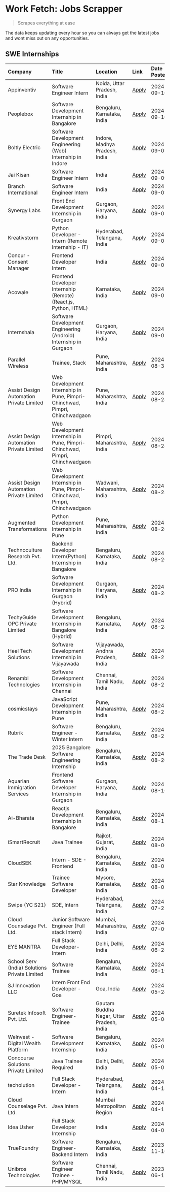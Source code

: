 # Work Fetch: Jobs Scrapper
> Scrapes everything at ease

The data keeps updating every hour so you can always get the latest jobs and wont miss out on any opportunities.

## SWE Internships
<!--START_SECTION:workfetch-->
| Company                                       | Title                                                                       | Location                                  | Link                                                                                                                                                                                                                                                                                                                       | Date Posted   |
|:----------------------------------------------|:----------------------------------------------------------------------------|:------------------------------------------|:---------------------------------------------------------------------------------------------------------------------------------------------------------------------------------------------------------------------------------------------------------------------------------------------------------------------------|:--------------|
| Appinventiv                                   | Software Engineer Intern                                                    | Noida, Uttar Pradesh, India               | [Apply](https://in.linkedin.com/jobs/view/software-engineer-intern-at-appinventiv-4020399900?position=12&pageNum=0&refId=LYvgReyizvq7Px6WVDB45w%3D%3D&trackingId=u%2BK4esX3uYX2BvPGwuOfIA%3D%3D&trk=public_jobs_jserp-result_search-card)                                                                                  | 2024-09-10    |
| Peoplebox                                     | Software Development Internship in Bangalore                                | Bengaluru, Karnataka, India               | [Apply](https://in.linkedin.com/jobs/view/software-development-internship-in-bangalore-at-peoplebox-4022411601?position=53&pageNum=0&refId=LYvgReyizvq7Px6WVDB45w%3D%3D&trackingId=1mEe0NxG7V%2BcEtDt2CJ58Q%3D%3D&trk=public_jobs_jserp-result_search-card)                                                                | 2024-09-10    |
| Boltly Electric                               | Software Development Engineering (Web) Internship in Indore                 | Indore, Madhya Pradesh, India             | [Apply](https://in.linkedin.com/jobs/view/software-development-engineering-web-internship-in-indore-at-boltly-electric-4021686267?position=16&pageNum=0&refId=LYvgReyizvq7Px6WVDB45w%3D%3D&trackingId=%2B%2BsgHUaBC2Dt48zxrsMfig%3D%3D&trk=public_jobs_jserp-result_search-card)                                           | 2024-09-09    |
| Jai Kisan                                     | Software Engineer Intern                                                    | India                                     | [Apply](https://in.linkedin.com/jobs/view/software-engineer-intern-at-jai-kisan-4021550385?position=27&pageNum=0&refId=LYvgReyizvq7Px6WVDB45w%3D%3D&trackingId=djY2AcmXYSG2aahfODFp9A%3D%3D&trk=public_jobs_jserp-result_search-card)                                                                                      | 2024-09-09    |
| Branch International                          | Software Engineer Intern                                                    | India                                     | [Apply](https://in.linkedin.com/jobs/view/software-engineer-intern-at-branch-international-3360513601?position=33&pageNum=0&refId=LYvgReyizvq7Px6WVDB45w%3D%3D&trackingId=S25vKpFSfVpgdHfZBFpeYg%3D%3D&trk=public_jobs_jserp-result_search-card)                                                                           | 2024-09-09    |
| Synergy Labs                                  | Front End Development Internship in Gurgaon                                 | Gurgaon, Haryana, India                   | [Apply](https://in.linkedin.com/jobs/view/front-end-development-internship-in-gurgaon-at-synergy-labs-4018742698?position=35&pageNum=0&refId=LYvgReyizvq7Px6WVDB45w%3D%3D&trackingId=%2Be7Rff6Uqp%2BQNVIT587TEA%3D%3D&trk=public_jobs_jserp-result_search-card)                                                            | 2024-09-05    |
| Kreativstorm                                  | Python Developer - Intern (Remote Internship - IT)                          | Hyderabad, Telangana, India               | [Apply](https://in.linkedin.com/jobs/view/python-developer-intern-remote-internship-it-at-kreativstorm-4018537919?position=50&pageNum=0&refId=LYvgReyizvq7Px6WVDB45w%3D%3D&trackingId=%2B8bGXGq%2Bi5p4%2By%2FU%2BO3PCg%3D%3D&trk=public_jobs_jserp-result_search-card)                                                     | 2024-09-05    |
| Concur - Consent Manager                      | Frontend Developer Intern                                                   | India                                     | [Apply](https://in.linkedin.com/jobs/view/frontend-developer-intern-at-concur-consent-manager-4016878382?position=59&pageNum=0&refId=LYvgReyizvq7Px6WVDB45w%3D%3D&trackingId=G3wiL394HYXdwZyBXzfhMw%3D%3D&trk=public_jobs_jserp-result_search-card)                                                                        | 2024-09-05    |
| Acowale                                       | Frontend Developer Internship (Remote) (React.js, Python, HTML)             | Karnataka, India                          | [Apply](https://in.linkedin.com/jobs/view/frontend-developer-internship-remote-react-js-python-html-at-acowale-4014663920?position=2&pageNum=0&refId=LYvgReyizvq7Px6WVDB45w%3D%3D&trackingId=Pni4zLibIVsSQ9X7ZX8G9Q%3D%3D&trk=public_jobs_jserp-result_search-card)                                                        | 2024-09-01    |
| Internshala                                   | Software Development Engineering (Android) Internship in Gurgaon            | Gurgaon, Haryana, India                   | [Apply](https://in.linkedin.com/jobs/view/software-development-engineering-android-internship-in-gurgaon-at-internshala-4015471580?position=6&pageNum=0&refId=LYvgReyizvq7Px6WVDB45w%3D%3D&trackingId=F9up3NHntjUC%2F80yOM5taw%3D%3D&trk=public_jobs_jserp-result_search-card)                                             | 2024-09-01    |
| Parallel Wireless                             | Trainee, Stack                                                              | Pune, Maharashtra, India                  | [Apply](https://in.linkedin.com/jobs/view/trainee-stack-at-parallel-wireless-3905689841?position=51&pageNum=0&refId=LYvgReyizvq7Px6WVDB45w%3D%3D&trackingId=gvqF5xWe09%2BVtOG7XjCCvg%3D%3D&trk=public_jobs_jserp-result_search-card)                                                                                       | 2024-08-31    |
| Assist Design Automation Private Limited      | Web Development Internship in Pune, Pimpri-Chinchwad, Pimpri, Chinchwadgaon | Pune, Maharashtra, India                  | [Apply](https://in.linkedin.com/jobs/view/web-development-internship-in-pune-pimpri-chinchwad-pimpri-chinchwadgaon-at-assist-design-automation-private-limited-4010147193?position=17&pageNum=0&refId=LYvgReyizvq7Px6WVDB45w%3D%3D&trackingId=%2B5EW%2BpbH7gZr1%2F3DT1sI9Q%3D%3D&trk=public_jobs_jserp-result_search-card) | 2024-08-28    |
| Assist Design Automation Private Limited      | Web Development Internship in Pune, Pimpri-Chinchwad, Pimpri, Chinchwadgaon | Pimpri, Maharashtra, India                | [Apply](https://in.linkedin.com/jobs/view/web-development-internship-in-pune-pimpri-chinchwad-pimpri-chinchwadgaon-at-assist-design-automation-private-limited-4010143533?position=36&pageNum=0&refId=LYvgReyizvq7Px6WVDB45w%3D%3D&trackingId=6QlBMUcDPRy44OpeD82V%2BA%3D%3D&trk=public_jobs_jserp-result_search-card)     | 2024-08-28    |
| Assist Design Automation Private Limited      | Web Development Internship in Pune, Pimpri-Chinchwad, Pimpri, Chinchwadgaon | Wadwani, Maharashtra, India               | [Apply](https://in.linkedin.com/jobs/view/web-development-internship-in-pune-pimpri-chinchwad-pimpri-chinchwadgaon-at-assist-design-automation-private-limited-4010146266?position=39&pageNum=0&refId=LYvgReyizvq7Px6WVDB45w%3D%3D&trackingId=y0dwRE4mhAOsOnQHMtpiFQ%3D%3D&trk=public_jobs_jserp-result_search-card)       | 2024-08-28    |
| Augmented Transformations                     | Python Development Internship in Pune                                       | Pune, Maharashtra, India                  | [Apply](https://in.linkedin.com/jobs/view/python-development-internship-in-pune-at-augmented-transformations-4010741884?position=19&pageNum=0&refId=LYvgReyizvq7Px6WVDB45w%3D%3D&trackingId=zReqdreUFFBd%2B11JL77i5A%3D%3D&trk=public_jobs_jserp-result_search-card)                                                       | 2024-08-26    |
| Technoculture Research Pvt. Ltd.              | Backend Developer Intern(Python) Internship in Bangalore                    | Bengaluru, Karnataka, India               | [Apply](https://in.linkedin.com/jobs/view/backend-developer-intern-python-internship-in-bangalore-at-technoculture-research-pvt-ltd-4010744714?position=42&pageNum=0&refId=LYvgReyizvq7Px6WVDB45w%3D%3D&trackingId=yzCK7BdLaMMUH2FhbEMkVQ%3D%3D&trk=public_jobs_jserp-result_search-card)                                  | 2024-08-26    |
| PRO India                                     | Software Development Internship in Gurgaon (Hybrid)                         | Gurgaon, Haryana, India                   | [Apply](https://in.linkedin.com/jobs/view/software-development-internship-in-gurgaon-hybrid-at-pro-india-4009587664?position=40&pageNum=0&refId=LYvgReyizvq7Px6WVDB45w%3D%3D&trackingId=NIJGGKIyG3%2BcAxfa%2BrhRNQ%3D%3D&trk=public_jobs_jserp-result_search-card)                                                         | 2024-08-24    |
| TechyGuide OPC Private Limited                | Software Development Internship in Bangalore (Hybrid)                       | Bengaluru, Karnataka, India               | [Apply](https://in.linkedin.com/jobs/view/software-development-internship-in-bangalore-hybrid-at-techyguide-opc-private-limited-4009591646?position=44&pageNum=0&refId=LYvgReyizvq7Px6WVDB45w%3D%3D&trackingId=7H4pCLxnSVz2EqTlMWWiuA%3D%3D&trk=public_jobs_jserp-result_search-card)                                      | 2024-08-24    |
| Heel Tech Solutions                           | Software Development Internship in Vijayawada                               | Vijayawada, Andhra Pradesh, India         | [Apply](https://in.linkedin.com/jobs/view/software-development-internship-in-vijayawada-at-heel-tech-solutions-4007906692?position=25&pageNum=0&refId=LYvgReyizvq7Px6WVDB45w%3D%3D&trackingId=67%2FOUpU1BzCeCy0Uc6Sifg%3D%3D&trk=public_jobs_jserp-result_search-card)                                                     | 2024-08-22    |
| Renambl Technologies                          | Software Development Internship in Chennai                                  | Chennai, Tamil Nadu, India                | [Apply](https://in.linkedin.com/jobs/view/software-development-internship-in-chennai-at-renambl-technologies-4007910299?position=29&pageNum=0&refId=LYvgReyizvq7Px6WVDB45w%3D%3D&trackingId=4ILTCHcbxKakdUUdE21Rog%3D%3D&trk=public_jobs_jserp-result_search-card)                                                         | 2024-08-22    |
| cosmicstays                                   | JavaScript Development Internship in Pune                                   | Pune, Maharashtra, India                  | [Apply](https://in.linkedin.com/jobs/view/javascript-development-internship-in-pune-at-cosmicstays-4007904825?position=45&pageNum=0&refId=LYvgReyizvq7Px6WVDB45w%3D%3D&trackingId=XV2b8wOeweeb7feiyTphTQ%3D%3D&trk=public_jobs_jserp-result_search-card)                                                                   | 2024-08-22    |
| Rubrik                                        | Software Engineer - Winter Intern                                           | Bengaluru, Karnataka, India               | [Apply](https://in.linkedin.com/jobs/view/software-engineer-winter-intern-at-rubrik-4006567784?position=8&pageNum=0&refId=LYvgReyizvq7Px6WVDB45w%3D%3D&trackingId=7%2F7gVKZGuFo6EzrLoEVM4g%3D%3D&trk=public_jobs_jserp-result_search-card)                                                                                 | 2024-08-21    |
| The Trade Desk                                | 2025 Bangalore Software Engineering Internship                              | Bengaluru, Karnataka, India               | [Apply](https://in.linkedin.com/jobs/view/2025-bangalore-software-engineering-internship-at-the-trade-desk-3987456531?position=5&pageNum=0&refId=LYvgReyizvq7Px6WVDB45w%3D%3D&trackingId=970KKDTWf%2F0SBNlJhgBUuw%3D%3D&trk=public_jobs_jserp-result_search-card)                                                          | 2024-08-20    |
| Aquarian Immigration Services                 | Frontend Software Developer Internship in Gurgaon                           | Gurgaon, Haryana, India                   | [Apply](https://in.linkedin.com/jobs/view/frontend-software-developer-internship-in-gurgaon-at-aquarian-immigration-services-4003119832?position=57&pageNum=0&refId=LYvgReyizvq7Px6WVDB45w%3D%3D&trackingId=ImaGY1gCQ3IwRtcJKdtKRA%3D%3D&trk=public_jobs_jserp-result_search-card)                                         | 2024-08-16    |
| Ai-Bharata                                    | Reactjs Development Internship in Bangalore                                 | Bengaluru, Karnataka, India               | [Apply](https://in.linkedin.com/jobs/view/reactjs-development-internship-in-bangalore-at-ai-bharata-4000801759?position=56&pageNum=0&refId=LYvgReyizvq7Px6WVDB45w%3D%3D&trackingId=dHk2QYYNu4AO4EB43CQ5Wg%3D%3D&trk=public_jobs_jserp-result_search-card)                                                                  | 2024-08-13    |
| iSmartRecruit                                 | Java Trainee                                                                | Rajkot, Gujarat, India                    | [Apply](https://in.linkedin.com/jobs/view/java-trainee-at-ismartrecruit-3992301825?position=26&pageNum=0&refId=LYvgReyizvq7Px6WVDB45w%3D%3D&trackingId=fJJb%2F%2FQhMdnD0%2Fp6kMwLyg%3D%3D&trk=public_jobs_jserp-result_search-card)                                                                                        | 2024-08-06    |
| CloudSEK                                      | Intern - SDE - Frontend                                                     | Bengaluru, Karnataka, India               | [Apply](https://in.linkedin.com/jobs/view/intern-sde-frontend-at-cloudsek-3991574495?position=20&pageNum=0&refId=LYvgReyizvq7Px6WVDB45w%3D%3D&trackingId=bg4%2FICxnhmxsnC0nlRBg2Q%3D%3D&trk=public_jobs_jserp-result_search-card)                                                                                          | 2024-08-02    |
| Star Knowledge                                | Trainee Software Developer                                                  | Mysore, Karnataka, India                  | [Apply](https://in.linkedin.com/jobs/view/trainee-software-developer-at-star-knowledge-3991516161?position=52&pageNum=0&refId=LYvgReyizvq7Px6WVDB45w%3D%3D&trackingId=M4AVjl0f5ATR7TU5Yf61UA%3D%3D&trk=public_jobs_jserp-result_search-card)                                                                               | 2024-08-02    |
| Swipe (YC S21)                                | SDE, Intern                                                                 | Hyderabad, Telangana, India               | [Apply](https://in.linkedin.com/jobs/view/sde-intern-at-swipe-yc-s21-3980368092?position=54&pageNum=0&refId=LYvgReyizvq7Px6WVDB45w%3D%3D&trackingId=DDq15BNxo%2ByGOtaP%2Fb6Tdg%3D%3D&trk=public_jobs_jserp-result_search-card)                                                                                             | 2024-07-22    |
| Cloud Counselage Pvt. Ltd.                    | Junior Software Engineer (Full stack Intern)                                | Mumbai, Maharashtra, India                | [Apply](https://in.linkedin.com/jobs/view/junior-software-engineer-full-stack-intern-at-cloud-counselage-pvt-ltd-3967725851?position=14&pageNum=0&refId=LYvgReyizvq7Px6WVDB45w%3D%3D&trackingId=4%2Bl5gV34Ap98bnJl2OPsgg%3D%3D&trk=public_jobs_jserp-result_search-card)                                                   | 2024-07-09    |
| EYE MANTRA                                    | Full Stack Developer- Intern                                                | Delhi, Delhi, India                       | [Apply](https://in.linkedin.com/jobs/view/full-stack-developer-intern-at-eye-mantra-3960988037?position=49&pageNum=0&refId=LYvgReyizvq7Px6WVDB45w%3D%3D&trackingId=U4SlaSEdBpsjl3cCIBJTlg%3D%3D&trk=public_jobs_jserp-result_search-card)                                                                                  | 2024-06-28    |
| School Serv (India) Solutions Private Limited | Software Trainee                                                            | Bengaluru, Karnataka, India               | [Apply](https://in.linkedin.com/jobs/view/software-trainee-at-school-serv-india-solutions-private-limited-3953917603?position=22&pageNum=0&refId=LYvgReyizvq7Px6WVDB45w%3D%3D&trackingId=nBQJFsI007HPg1sfH%2FCjfg%3D%3D&trk=public_jobs_jserp-result_search-card)                                                          | 2024-06-19    |
| SJ Innovation LLC                             | Intern Front End Developer - Goa                                            | Goa, India                                | [Apply](https://in.linkedin.com/jobs/view/intern-front-end-developer-goa-at-sj-innovation-llc-3931678611?position=10&pageNum=0&refId=LYvgReyizvq7Px6WVDB45w%3D%3D&trackingId=B9rLbgyYiJUVK8Qdatc3vg%3D%3D&trk=public_jobs_jserp-result_search-card)                                                                        | 2024-05-24    |
| Suretek Infosoft Pvt. Ltd.                    | Software Engineer-Trainee                                                   | Gautam Buddha Nagar, Uttar Pradesh, India | [Apply](https://in.linkedin.com/jobs/view/software-engineer-trainee-at-suretek-infosoft-pvt-ltd-3916999948?position=37&pageNum=0&refId=LYvgReyizvq7Px6WVDB45w%3D%3D&trackingId=uQZtivC%2BUk2IWtv%2BWKtLUA%3D%3D&trk=public_jobs_jserp-result_search-card)                                                                  | 2024-05-04    |
| WeInvest - Digital Wealth Platform            | Software Development Internship                                             | Bengaluru, Karnataka, India               | [Apply](https://in.linkedin.com/jobs/view/software-development-internship-at-weinvest-digital-wealth-platform-3912867225?position=3&pageNum=0&refId=LYvgReyizvq7Px6WVDB45w%3D%3D&trackingId=L03uO2%2F3NS9%2BSnP50UAzyg%3D%3D&trk=public_jobs_jserp-result_search-card)                                                     | 2024-05-01    |
| Concourse Solutions Private Limited           | Java Trainee Required                                                       | Delhi, Delhi, India                       | [Apply](https://in.linkedin.com/jobs/view/java-trainee-required-at-concourse-solutions-private-limited-3912869388?position=9&pageNum=0&refId=LYvgReyizvq7Px6WVDB45w%3D%3D&trackingId=TxppZggyzvLpscwG3%2F6GTA%3D%3D&trk=public_jobs_jserp-result_search-card)                                                              | 2024-05-01    |
| techolution                                   | Full Stack Developer - Intern                                               | Hyderabad, Telangana, India               | [Apply](https://in.linkedin.com/jobs/view/full-stack-developer-intern-at-techolution-3904814977?position=60&pageNum=0&refId=LYvgReyizvq7Px6WVDB45w%3D%3D&trackingId=Fw%2BSyMT4W5Itev2TfJjQMw%3D%3D&trk=public_jobs_jserp-result_search-card)                                                                               | 2024-04-18    |
| Cloud Counselage Pvt. Ltd.                    | Java Intern                                                                 | Mumbai Metropolitan Region                | [Apply](https://in.linkedin.com/jobs/view/java-intern-at-cloud-counselage-pvt-ltd-3896025667?position=41&pageNum=0&refId=LYvgReyizvq7Px6WVDB45w%3D%3D&trackingId=72skPfkaZj8oUR9xDg6%2Bdg%3D%3D&trk=public_jobs_jserp-result_search-card)                                                                                  | 2024-04-12    |
| Idea Usher                                    | Full Stack Developer Internship                                             | India                                     | [Apply](https://in.linkedin.com/jobs/view/full-stack-developer-internship-at-idea-usher-3879565540?position=23&pageNum=0&refId=LYvgReyizvq7Px6WVDB45w%3D%3D&trackingId=skOvGCwtNXpVVqa6Uw%2F3xw%3D%3D&trk=public_jobs_jserp-result_search-card)                                                                            | 2024-04-01    |
| TrueFoundry                                   | Software Engineer-Backend Intern                                            | Bengaluru, Karnataka, India               | [Apply](https://in.linkedin.com/jobs/view/software-engineer-backend-intern-at-truefoundry-3779508170?position=43&pageNum=0&refId=LYvgReyizvq7Px6WVDB45w%3D%3D&trackingId=MHF%2FY6qKIXcKwq0do5RlhQ%3D%3D&trk=public_jobs_jserp-result_search-card)                                                                          | 2023-11-10    |
| Unibros Technologies                          | Software Engineer Trainee - PHP/MYSQL                                       | Chennai, Tamil Nadu, India                | [Apply](https://in.linkedin.com/jobs/view/software-engineer-trainee-php-mysql-at-unibros-technologies-3656599241?position=47&pageNum=0&refId=LYvgReyizvq7Px6WVDB45w%3D%3D&trackingId=6opKsiLHzmCkLOHrbLEG4g%3D%3D&trk=public_jobs_jserp-result_search-card)                                                                | 2023-06-12    |
<!--END_SECTION:workfetch-->
